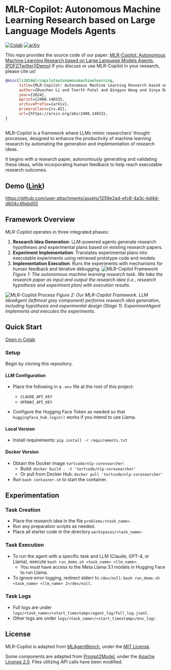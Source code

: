 # MLR-Copilot: Autonomous Machine Learning Research based on Large Language Models Agents
[![Colab](https://colab.research.google.com/assets/colab-badge.svg)](https://colab.research.google.com/drive/1aMh94R1Nl6r0wTzRVJFzsx-S3pwadmFD?usp=sharing)
[![arXiv](https://img.shields.io/badge/arXiv-2310.01783-b31b1b.svg)](https://www.arxiv.org/abs/2408.14033)

This repo provides the source code of our paper: [MLR-Copilot: Autonomous Machine Learning Research based on Large Language Models Agents.](https://www.arxiv.org/abs/2408.14033)
[[PDF]](https://www.arxiv.org/pdf/2408.14033)[[Twitter]](https://x.com/Xinya16/status/1829962980999774481)[[Demo]](https://huggingface.co/spaces/du-lab/MLR-Copilot) If you discuss or use MLR-Copilot in your research, please cite us!
```bibtex
@misc{li2024mlrcopilotautonomousmachinelearning,
      title={MLR-Copilot: Autonomous Machine Learning Research based on Large Language Models Agents}, 
      author={Ruochen Li and Teerth Patel and Qingyun Wang and Xinya Du},
      year={2024},
      eprint={2408.14033},
      archivePrefix={arXiv},
      primaryClass={cs.AI},
      url={https://arxiv.org/abs/2408.14033}, 
}
```

##

MLR-Copilot is a framework where LLMs mimic researchers’ thought processes, designed to enhance the productivity of machine learning research by automating the generation and implementation of research ideas.

It begins with a research paper, autonomously generating and validating these ideas, while incorporating human feedback to help reach executable research outcomes.



## Demo  ([Link](https://huggingface.co/spaces/du-lab/MLR-Copilot))

https://github.com/user-attachments/assets/1259e2ad-efc8-4a3c-bd4d-d604c46ebd55


## Framework Overview

MLR-Copilot operates in three integrated phases:

1. **Research Idea Generation**: LLM-powered agents generate research hypotheses and experimental plans based on existing research papers.
2. **Experiment Implementation**: Translates experimental plans into executable experiments using retrieved prototype code and models.
3. **Implementation Execution**: Runs the experiments with mechanisms for human feedback and iterative debugging.
![MLR-Copilot Framework](gif/figure1.gif)
*Figure 1: The autonomous machine learning research task. We take the research paper as input and output the research idea (i.e., research hypothesis and experiment plan) with execution results.*

![MLR-Copilot Process](gif/figure2.gif)
*Figure 2: Our MLR-Copilot Framework. LLM IdeaAgent (leftmost grey component) performs research idea generation, including hypothesis and experimental design (Stage 1). ExperimentAgent implements and executes the experiments.*

## Quick Start

[Open in Colab](https://colab.research.google.com/drive/1aMh94R1Nl6r0wTzRVJFzsx-S3pwadmFD?usp=sharing)


### Setup

Begin by cloning this repository.

#### LLM Configuration

- Place the following in a `.env` file at the root of this project:
  - `CLAUDE_API_KEY`
  - `OPENAI_API_KEY`

- Configure the Hugging Face Token as needed so that `huggingface_hub.login()` works if you intend to use Llama.

#### Local Version

- Install requirements: `pip install -r requirements.txt`

#### Docker Version

- Obtain the Docker image `tortcode/nlp-coresearcher`:
  - Build: `docker build . -t 'tortcode/nlp-coresearcher'`
  - Or pull from Docker Hub: `docker pull 'tortcode/nlp-coresearcher'`
- Run `bash container.sh` to start the container.

## Experimentation

### Task Creation

- Place the research idea in the file `problems/<task_name>`.
- Run any preparation scripts as needed.
- Place all starter code in the directory `workspaces/<task_name>`.

### Task Execution

- To run the agent with a specific task and LLM (Claude, GPT-4, or Llama), execute `bash run_demo.sh <task_name> <llm_name>`.
  - You must have access to the Meta Llama 3.1 models in Hugging Face to run Llama.
- To ignore error logging, redirect stderr to `/dev/null`: `bash run_demo.sh <task_name> <llm_name> 2>/dev/null`.

### Task Logs

- Full logs are under `logs/<task_name>/<start_timestamp>/agent_log/full_log.jsonl`.
- Other logs are under `logs/<task_name>/<start_timestamp>/env_log/`.

## License

MLR-Copilot is adapted from [MLAgentBench](https://github.com/snap-stanford/MLAgentBench), under the [MIT License](https://github.com/snap-stanford/MLAgentBench/blob/main/LICENSE).

Some components are adapted from [Prompt2Model](https://github.com/neulab/prompt2model/), under the [Apache License 2.0](https://github.com/neulab/prompt2model/blob/main/LICENSE). Files utilizing API calls have been modified.
